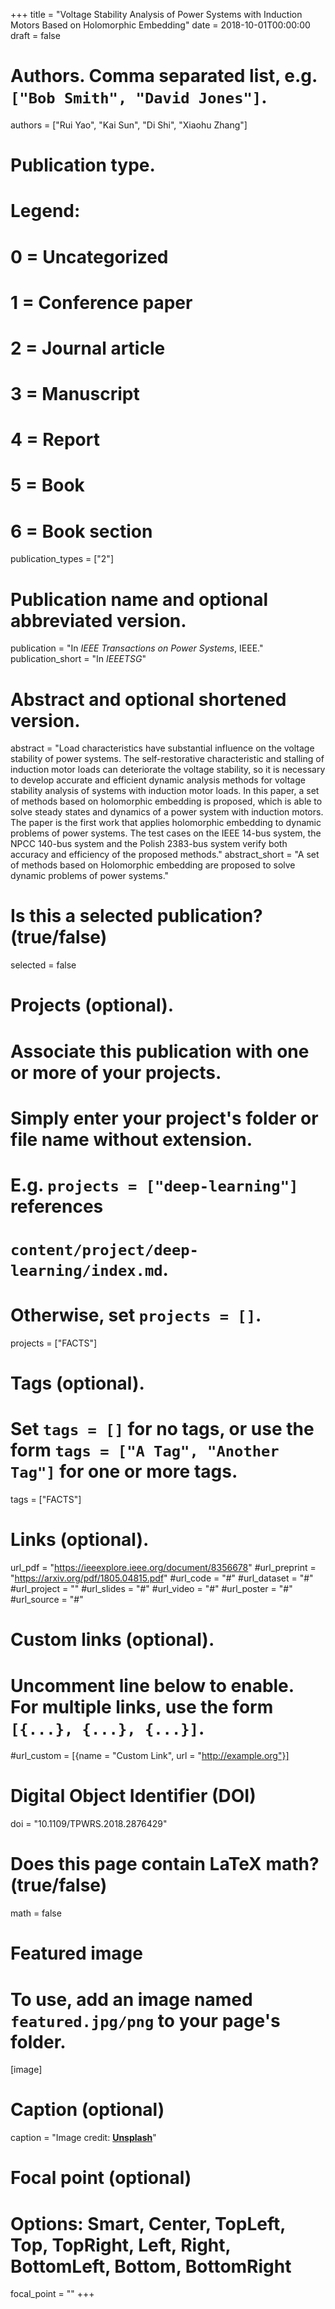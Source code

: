 +++
title = "Voltage Stability Analysis of Power Systems with Induction Motors Based on Holomorphic Embedding"
date = 2018-10-01T00:00:00
draft = false

# Authors. Comma separated list, e.g. `["Bob Smith", "David Jones"]`.
authors = ["Rui Yao", "Kai Sun", "Di Shi", "Xiaohu Zhang"]

# Publication type.
# Legend:
# 0 = Uncategorized
# 1 = Conference paper
# 2 = Journal article
# 3 = Manuscript
# 4 = Report
# 5 = Book
# 6 = Book section
publication_types = ["2"]

# Publication name and optional abbreviated version.
publication = "In *IEEE Transactions on Power Systems*, IEEE."
publication_short = "In *IEEETSG*"

# Abstract and optional shortened version.
abstract = "Load characteristics have substantial influence on the voltage stability of power systems. The self-restorative characteristic and stalling of induction motor loads can deteriorate the voltage stability, so it is necessary to develop accurate and efficient dynamic analysis methods for voltage stability analysis of systems with induction motor loads. In this paper, a set of methods based on holomorphic embedding is proposed, which is able to solve steady states and dynamics of a power system with induction motors. The paper is the first work that applies holomorphic embedding to dynamic problems of power systems. The test cases on the IEEE 14-bus system, the NPCC 140-bus system and the Polish 2383-bus system verify both accuracy and efficiency of the proposed methods."
abstract_short = "A set of methods based on Holomorphic embedding are proposed to solve dynamic problems of power systems."

# Is this a selected publication? (true/false)
selected = false

# Projects (optional).
#   Associate this publication with one or more of your projects.
#   Simply enter your project's folder or file name without extension.
#   E.g. `projects = ["deep-learning"]` references 
#   `content/project/deep-learning/index.md`.
#   Otherwise, set `projects = []`.
projects = ["FACTS"]

# Tags (optional).
#   Set `tags = []` for no tags, or use the form `tags = ["A Tag", "Another Tag"]` for one or more tags.
tags = ["FACTS"]

# Links (optional).
url_pdf = "https://ieeexplore.ieee.org/document/8356678"
#url_preprint = "https://arxiv.org/pdf/1805.04815.pdf"
#url_code = "#"
#url_dataset = "#"
#url_project = ""
#url_slides = "#"
#url_video = "#"
#url_poster = "#"
#url_source = "#"

# Custom links (optional).
#   Uncomment line below to enable. For multiple links, use the form `[{...}, {...}, {...}]`.
#url_custom = [{name = "Custom Link", url = "http://example.org"}]

# Digital Object Identifier (DOI)
doi = "10.1109/TPWRS.2018.2876429"

# Does this page contain LaTeX math? (true/false)
math = false

# Featured image
# To use, add an image named `featured.jpg/png` to your page's folder. 
[image]
  # Caption (optional)
  caption = "Image credit: [**Unsplash**](https://unsplash.com/photos/pLCdAaMFLTE)"

  # Focal point (optional)
  # Options: Smart, Center, TopLeft, Top, TopRight, Left, Right, BottomLeft, Bottom, BottomRight
  focal_point = ""
+++
